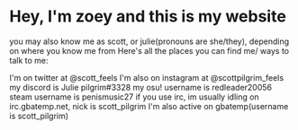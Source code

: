 <h1>Hey, I'm zoey and this is my website</h1>
<p>you may also know me as scott, or julie(pronouns are she/they), depending on where you know me from
 Here's all the places you can find me/ ways to talk to me: </p>


<p>I'm on twitter at @scott_feels
I'm also on instagram at @scottpilgrim_feels
my discord is Julie pilgrim#3328
my osu! username is redleader20056
steam username is penismusic27
if you use irc, im usually idling on irc.gbatemp.net, nick is scott_pilgrim
I'm also active on gbatemp(username is scott_pilgrim)</p>